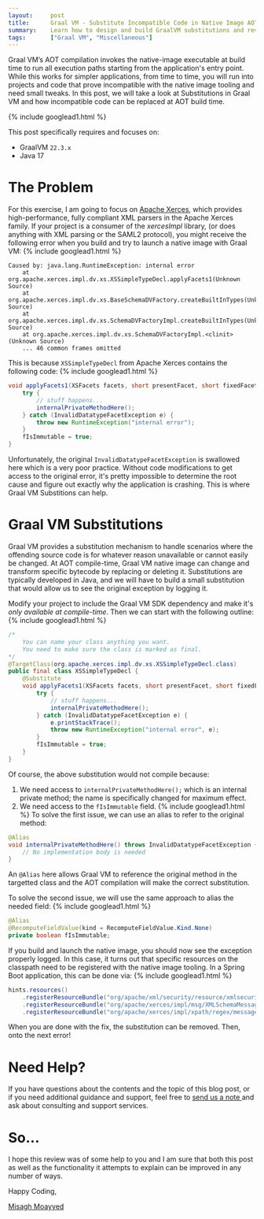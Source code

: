```yaml
---
layout:     post
title:      Graal VM - Substitute Incompatible Code in Native Image AOT Compilation
summary:    Learn how to design and build GraalVM substitutions and review the compilation of not-compatible Java code with Graal VM’s native image AOT compilation.
tags:       ["Graal VM", "Miscellaneous"]
---
```


Graal VM’s AOT compilation invokes the native-image executable at build time to run all execution paths starting from the application's entry point. While this works for simpler applications, from time to time, you will run into projects and code that prove incompatible with the native image tooling and need small tweaks. In this post, we will take a look at Substitutions in Graal VM and how incompatible code can be replaced at AOT build time.

{% include googlead1.html %}

This post specifically requires and focuses on:

- GraalVM `22.3.x`
- Java 17

# The Problem

For this exercise, I am going to focus on [Apache Xerces](https://xerces.apache.org/xerces2-j/), which provides high-performance, fully compliant XML parsers in the Apache Xerces family. If your project is a consumer of the *xercesImpl* library, (or does anything with XML parsing or the SAML2 protocol), you might receive the following error when you build and try to launch a native image with Graal VM:
{% include googlead1.html  %}
```
Caused by: java.lang.RuntimeException: internal error
    at org.apache.xerces.impl.dv.xs.XSSimpleTypeDecl.applyFacets1(Unknown Source)
    at org.apache.xerces.impl.dv.xs.BaseSchemaDVFactory.createBuiltInTypes(Unknown Source)
    at org.apache.xerces.impl.dv.xs.SchemaDVFactoryImpl.createBuiltInTypes(Unknown Source)
    at org.apache.xerces.impl.dv.xs.SchemaDVFactoryImpl.<clinit>(Unknown Source)
    ... 46 common frames omitted
```

This is because `XSSimpleTypeDecl` from Apache Xerces contains the following code:
{% include googlead1.html  %}
```java
void applyFacets1(XSFacets facets, short presentFacet, short fixedFacet) {
    try {
        // stuff happens...
        internalPrivateMethodHere();
    } catch (InvalidDatatypeFacetException e) {
        throw new RuntimeException("internal error");
    }
    fIsImmutable = true;
}
```

Unfortunately, the original `InvalidDatatypeFacetException` is swallowed here which is a very poor practice. Without code modifications to get access to the original error, it's pretty impossible to determine the root cause and figure out exactly why the application is crashing. This is where Graal VM Substitions can help.

# Graal VM Substitutions

Graal VM provides a substitution mechanism to handle scenarios where the offending source code is for whatever reason unavailable or cannot easily be changed. At AOT compile-time, Graal VM native image can change and transform specific bytecode by replacing or deleting it. Substitutions are typically developed in Java, and we will have to build a small substitution that would allow us to see the original exception by logging it.

Modify your project to include the Graal VM SDK dependency and make it's *only available at compile-time*. Then we can start with the following outline:
{% include googlead1.html  %}
```java
/*
    You can name your class anything you want.
    You need to make sure the class is marked as final.
*/
@TargetClass(org.apache.xerces.impl.dv.xs.XSSimpleTypeDecl.class)
public final class XSSimpleTypeDecl {
    @Substitute
    void applyFacets1(XSFacets facets, short presentFacet, short fixedFacet) {
        try {
            // stuff happens...
            internalPrivateMethodHere();
        } catch (InvalidDatatypeFacetException e) {
            e.printStackTrace();
            throw new RuntimeException("internal error", e);
        }
        fIsImmutable = true;
    }
}
```

Of course, the above substitution would not compile because:

1. We need access to `internalPrivateMethodHere();` which is an internal private method; the name is specifically changed for maximum effect.
2. We need access to the `fIsImmutable` field.
{% include googlead1.html  %}
To solve the first issue, we can use an alias to refer to the original method:

```java
@Alias
void internalPrivateMethodHere() throws InvalidDatatypeFacetException {
    // No implementation body is needed
}
```

An `@Alias` here allows Graal VM to reference the original method in the targetted class and the AOT compilation will make the correct substitution.

To solve the second issue, we will use the same approach to alias the needed field:
{% include googlead1.html  %}
```java
@Alias
@RecomputeFieldValue(kind = RecomputeFieldValue.Kind.None)
private boolean fIsImmutable;
```

If you build and launch the native image, you should now see the exception properly logged. In this case, it turns out that specific resources on the classpath need to be registered with the native image tooling. In a Spring Boot application, this can be done via:
{% include googlead1.html  %}
```java
hints.resources()
    .registerResourceBundle("org/apache/xml/security/resource/xmlsecurity")
    .registerResourceBundle("org/apache/xerces/impl/msg/XMLSchemaMessages")
    .registerResourceBundle("org/apache/xerces/impl/xpath/regex/message")
```

When you are done with the fix, the substitution can be removed. Then, onto the next error!

# Need Help?

If you have questions about the contents and the topic of this blog post, or if you need additional guidance and support, feel free to [send us a note ](/#contact-section-header) and ask about consulting and support services.

# So...

I hope this review was of some help to you and I am sure that both this post as well as the functionality it attempts to explain can be improved in any number of ways. 

Happy Coding,

[Misagh Moayyed](https://fawnoos.com)

